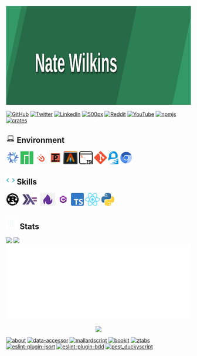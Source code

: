 <img src="./banner.svg" width="100%" height="270px" />

[![GitHub](https://img.shields.io/badge/-GitHub-181717?logo=github&style=for-the-badge)](https://github.com/nate-wilkins)
[![Twitter](https://img.shields.io/badge/-Twitter-61DAFB?logo=twitter&logoColor=white&color=34dcfc&style=for-the-badge)](https://twitter.com/_natewilkins)
[![LinkedIn](https://img.shields.io/badge/-LinkedIn-0A66C2?logo=linkedin&logoColor=white&style=for-the-badge)](https://www.linkedin.com/in/nathanielwilkins/)
[![500px](https://img.shields.io/badge/-500px-181717?logo=500px&logoColor=white&style=for-the-badge)](https://500px.com/p/Nate-Wilkins?view=photos)
[![Reddit](https://img.shields.io/badge/-Reddit-FF4500?logo=reddit&logoColor=white&style=for-the-badge)](https://www.reddit.com/user/nate-wilkins)
[![YouTube](https://img.shields.io/badge/-YouTube-FF0000?logo=youtube&logoColor=white&style=for-the-badge)](https://www.youtube.com/@nate-wilkins)
[![npmjs](https://img.shields.io/badge/-npm-CB3837?logo=npm&logoColor=white&style=for-the-badge)](https://www.npmjs.com/~nate-wilkins)
[![crates](https://img.shields.io/badge/-crates-000000?logo=npm&logoColor=white&style=for-the-badge)](https://crates.io/users/Nate-Wilkins)

## <img src="./icon_laptop.png" width="24" /> Environment

<img src="./badge_nixos.png" height="35" />
<img src="./badge_manjaro.png" height="35" />
<img src="./badge_i3.png" height="35" />
<img src="./badge_polybar.png" height="35" />
<img src="./badge_alacritty.png" height="35" />
<img src="./badge_zsh.png" height="35" />
<img src="./badge_git.png" height="35" />
<img src="./badge_gpg.png" height="35" />
<img src="./badge_chromium.png" height="35" />

## <img src="./icon_skills.webp" width="24" /> Skills

<img src="./badge_language_rust.png" height="35" />
<img src="./badge_language_haskell.png" height="35" />
<img src="./badge_language_elixir.png" height="35" />
<img src="./badge_language_csharp.png" height="35" />
<img src="./badge_language_typescript.png" height="35" />
<img src="./badge_web_react.png" height="35" />
<img src="./badge_language_python.png" height="35" />

## <img src="./icon_stats.gif" width="32"> Stats

<img src="https://github-readme-stats.vercel.app/api?username=nate-wilkins&show_icons=true&hide_border=true&count_private=true&include_all_commits=true&theme=transparent" /> <img src="https://github-readme-stats.vercel.app/api/top-langs/?username=nate-wilkins&show_icons=true&hide_border=true&layout=compact&langs_count=8&theme=transparent"/>
![Metrics](./github-metrics.svg)

<p align="center">
  <img align="center" src="https://github-readme-streak-stats.herokuapp.com/?user=nate-wilkins&theme=transparent" />
</p>

[![about](https://github-readme-stats.vercel.app/api/pin/?username=nate-wilkins&repo=about&theme=transparent)](https://github.com/nate-wilkins/about)
[![data-accessor](https://github-readme-stats.vercel.app/api/pin/?username=nate-wilkins&repo=data-accessor&theme=transparent)](https://github.com/nate-wilkins/data-accessor)
[![mallardscript](https://github-readme-stats.vercel.app/api/pin/?username=nate-wilkins&repo=mallardscript&theme=transparent)](https://github.com/nate-wilkins/mallardscript)
[![bookit](https://github-readme-stats.vercel.app/api/pin/?username=nate-wilkins&repo=bookit&theme=transparent)](https://github.com/nate-wilkins/bookit)
[![ztabs](https://github-readme-stats.vercel.app/api/pin/?username=nate-wilkins&repo=ztabs&theme=transparent)](https://github.com/nate-wilkins/ztabs)
[![eslint-plugin-jsort](https://github-readme-stats.vercel.app/api/pin/?username=nate-wilkins&repo=eslint-plugin-jsort&theme=transparent)](https://github.com/nate-wilkins/eslint-plugin-jsort)
[![eslint-plugin-bdd](https://github-readme-stats.vercel.app/api/pin/?username=nate-wilkins&repo=eslint-plugin-bdd&theme=transparent)](https://github.com/nate-wilkins/eslint-plugin-bdd)
[![pest_duckyscript](https://github-readme-stats.vercel.app/api/pin/?username=nate-wilkins&repo=pest_duckyscript&theme=transparent)](https://github.com/nate-wilkins/pest_duckyscript)
